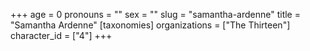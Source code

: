 +++
age = 0
pronouns = ""
sex = ""
slug = "samantha-ardenne"
title = "Samantha Ardenne"
[taxonomies]
organizations = ["The Thirteen"]
character_id = ["4"]
+++


